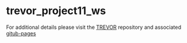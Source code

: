 # trevor_project11_ws

For additional details please visit the [TREVOR](https://github.com/USF-COMIT/trevor) repository and associated [gitub-pages](https://usf-comit.github.io/trevor/)
